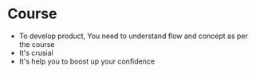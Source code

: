 # Course
 
- To develop product, You need to understand flow and concept as per the course
- It's crusial
- It's help you to boost up your confidence
